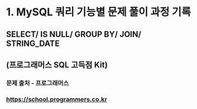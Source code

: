 #
# 1. MySQL 쿼리 기능별 문제 풀이 과정 기록
## SELECT/ IS NULL/ GROUP BY/ JOIN/ STRING_DATE
## (프로그래머스 SQL 고득점 Kit)
### 문제 출처 - 프로그래머스
### https://school.programmers.co.kr
##
